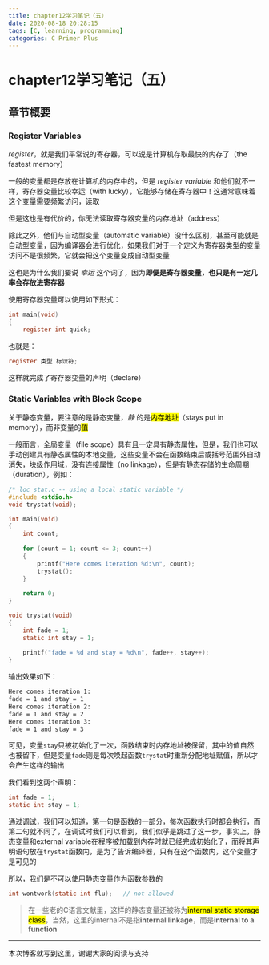 ```yaml
---
title: chapter12学习笔记（五）
date: 2020-08-18 20:28:15
tags: [C, learning, programming]
categories: C Primer Plus
---
```


# chapter12学习笔记（五）

<!--more-->

## 章节概要

### Register Variables

*register*，就是我们平常说的寄存器，可以说是计算机存取最快的内存了（the fastest memory）

一般的变量都是存放在计算机的内存中的，但是 *register variable* 和他们就不一样，寄存器变量比较幸运（with lucky），它能够存储在寄存器中！这通常意味着这个变量需要频繁访问，读取

但是这也是有代价的，你无法读取寄存器变量的内存地址（address）

除此之外，他们与自动型变量（automatic variable）没什么区别，甚至可能就是自动型变量，因为编译器会进行优化，如果我们对于一个定义为寄存器类型的变量访问不是很频繁，它就会把这个变量变成自动型变量

这也是为什么我们要说 *幸运* 这个词了，因为**即便是寄存器变量，也只是有一定几率会存放进寄存器**

使用寄存器变量可以使用如下形式：

```c
int main(void)
{
    register int quick;
```

也就是：

```c
register 类型 标识符;
```

这样就完成了寄存器变量的声明（declare）

### Static Variables with Block Scope

关于静态变量，要注意的是静态变量，*静* 的是<mark>内存地址</mark>（stays put in memory），而非变量的<mark>值</mark>

一般而言，全局变量（file scope）具有且一定具有静态属性，但是，我们也可以手动创建具有静态属性的本地变量，这些变量不会在函数结束后或括号范围外自动消失，块级作用域，没有连接属性（no linkage），但是有静态存储的生命周期（duration），例如：

```c
/* loc_stat.c -- using a local static variable */
#include <stdio.h>
void trystat(void);

int main(void)
{
    int count;
    
    for (count = 1; count <= 3; count++)
    {
        printf("Here comes iteration %d:\n", count);
        trystat();
    }
    
    return 0;
}

void trystat(void)
{
    int fade = 1;
    static int stay = 1;
    
    printf("fade = %d and stay = %d\n", fade++, stay++);
}
```

输出效果如下：

```bash
Here comes iteration 1:
fade = 1 and stay = 1
Here comes iteration 2:
fade = 1 and stay = 2
Here comes iteration 3:
fade = 1 and stay = 3
```

可见，变量`stay`只被初始化了一次，函数结束时内存地址被保留，其中的值自然也被留下，但是变量`fade`则是每次唤起函数`trystat`时重新分配地址赋值，所以才会产生这样的输出

我们看到这两个声明：

```c
int fade = 1;
static int stay = 1;
```

通过调试，我们可以知道，第一句是函数的一部分，每次函数执行时都会执行，而第二句就不同了，在调试时我们可以看到，我们似乎是跳过了这一步，事实上，静态变量和external variable在程序被加载到内存时就已经完成初始化了，而将其声明语句放在`trystat`函数内，是为了告诉编译器，只有在这个函数内，这个变量才是可见的

所以，我们是不可以使用静态变量作为函数参数的

```c
int wontwork(static int flu);	// not allowed
```

> 在一些老的C语言文献里，这样的静态变量还被称为<mark>internal static storage class</mark>，当然，这里的internal不是指**internal linkage**，而是**internal to a function**

---

本次博客就写到这里，谢谢大家的阅读与支持
